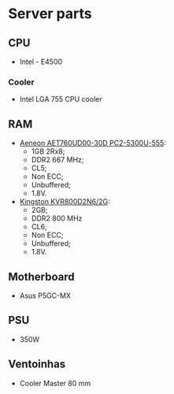 # Server parts

## CPU

- Intel - E4500

### Cooler

- Intel LGA 755 CPU cooler

## RAM

- [Aeneon AET760UD00-30D PC2-5300U-555](https://www.electrobyt.com/index.php?main_page=product_info&products_id=378):
  - 1GB 2Rx8;
  - DDR2 667 MHz;
  - CL5;
  - Non ECC;
  - Unbuffered;
  - 1.8V.
- [Kingston KVR800D2N6/2G](https://www.kingston.com/dataSheets/KVR800D2N6_2GBK.pdf):
  - 2GB;
  - DDR2 800 MHz
  - CL6;
  - Non ECC;
  - Unbuffered;
  - 1.8V.

## Motherboard

- Asus P5GC-MX

## PSU

- 350W

## Ventoinhas

- Cooler Master 80 mm
